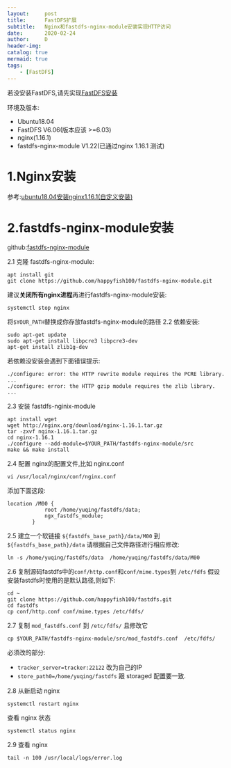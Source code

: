 ```yaml
---
layout:     post
title:      FastDFS扩展
subtitle:   Nginx和fastdfs-nginx-module安装实现HTTP访问
date:       2020-02-24
author:     D
header-img: 
catalog: true
mermaid: true
tags:
    - [FastDFS]
---
```


若没安装FastDFS,请先实现[FastDFS安装](https://dm116.github.io/2020/02/23/install-fastdfs)

环境及版本:
- Ubuntu18.04
- FastDFS V6.06(版本应该 >=6.03)
- nginx(1.16.1)
- fastdfs-nginx-module V1.22(已通过nginx 1.16.1 测试)

# 1.Nginx安装

参考:[ubuntu18.04安装nginx1.16.1(自定义安装)](https://dm116.github.io/2020/02/25/install-nginx-on-ubuntu1804/)

# 2.fastdfs-nginx-module安装
github:[fastdfs-nginx-module](https://github.com/happyfish100/fastdfs-nginx-module)

2.1 克隆 fastdfs-nginx-module:
```
apt install git 
git clone https://github.com/happyfish100/fastdfs-nginx-module.git
```
建议**关闭所有nginx进程**再进行fastdfs-nginx-module安装:
```
systemctl stop nginx
```
将`$YOUR_PATH`替换成你存放fastdfs-nginx-module的路径
2.2 依赖安装:
```
sudo apt-get update
sudo apt-get install libpcre3 libpcre3-dev
apt-get install zlib1g-dev
```
若依赖没安装会遇到下面错误提示:
```
./configure: error: the HTTP rewrite module requires the PCRE library.
...
./configure: error: the HTTP gzip module requires the zlib library.
...
```
2.3 安装 fastdfs-nginix-module
```
apt install wget
wget http://nginx.org/download/nginx-1.16.1.tar.gz
tar -zxvf nginx-1.16.1.tar.gz
cd nginx-1.16.1
./configure --add-module=$YOUR_PATH/fastdfs-nginx-module/src   
make && make install
```
2.4 配置 nginx的配置文件,比如 nginx.conf
```
vi /usr/local/nginx/conf/nginx.conf
```
添加下面这段:
```
location /M00 {
            root /home/yuqing/fastdfs/data;
            ngx_fastdfs_module;
        }
```

2.5 建立一个软链接 `${fastdfs_base_path}/data/M00` 到 `${fastdfs_base_path}/data`
请根据自己文件路径进行相应修改:
```
ln -s /home/yuqing/fastdfs/data  /home/yuqing/fastdfs/data/M00
```

2.6 复制源码fastdfs中的`conf/http.conf`和`conf/mime.types`到 `/etc/fdfs`
假设安装fastdfs时使用的是默认路径,则如下:
```
cd ~
git clone https://github.com/happyfish100/fastdfs.git
cd fastdfs
cp conf/http.conf conf/mime.types /etc/fdfs/
```

2.7 复制 `mod_fastdfs.conf` 到 `/etc/fdfs/` 且修改它
```
cp $YOUR_PATH/fastdfs-nginx-module/src/mod_fastdfs.conf  /etc/fdfs/
```
必须改的部分:
- `tracker_server=tracker:22122` 改为自己的IP
- `store_path0=/home/yuqing/fastdfs` 跟 storaged 配置要一致.

2.8 从新启动 nginx
```
systemctl restart nginx
```
查看 nginx 状态
```
systemctl status nginx
```

2.9 查看 nginx
```
tail -n 100 /usr/local/logs/error.log
```



